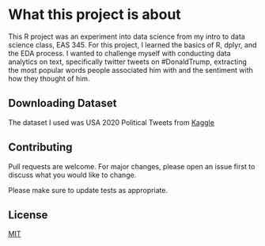 # What this project is about

This R project was an experiment into data science from my intro to data science class, EAS 345. For this project, I learned the basics of R, dplyr, and the EDA process. I wanted to challenge myself with conducting data analytics on text, specifically twitter tweets on #DonaldTrump, extracting the most popular words people associated him with and the sentiment with how they thought of him.

## Downloading Dataset

The dataset I used was USA 2020 Political Tweets from [Kaggle](https://www.kaggle.com/datasets/manchunhui/us-election-2020-tweets?resource=download)


## Contributing
Pull requests are welcome. For major changes, please open an issue first to discuss what you would like to change.

Please make sure to update tests as appropriate.

## License
[MIT](https://choosealicense.com/licenses/mit/)
